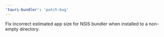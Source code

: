 ```yaml
---
'tauri-bundler': 'patch:bug'
---
```


Fix incorrect estimated app size for NSIS bundler when installed to a non-empty directory.
